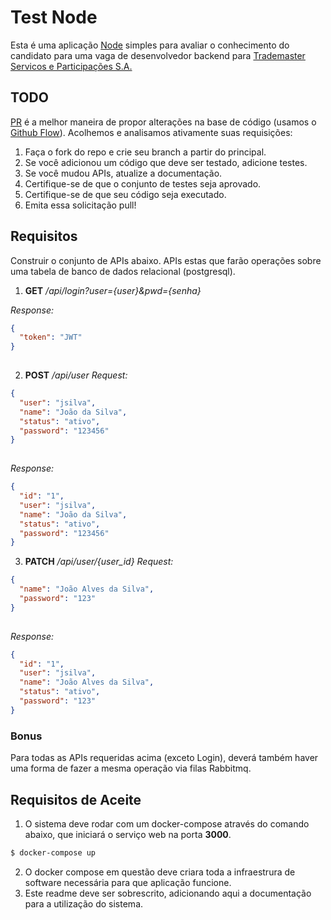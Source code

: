  # Test Node

Esta é uma aplicação [Node](https://nodejs.org/en/) simples para avaliar o conhecimento do candidato para uma vaga de desenvolvedor backend para [Trademaster Servicos e Participações S.A.](https://www.trademaster.com.br/) 

## TODO
[PR](https://docs.github.com/pt/free-pro-team@latest/github/collaborating-with-issues-and-pull-requests/about-pull-requests) é a melhor maneira de propor alterações na base de código (usamos o [Github Flow](https://guides.github.com/introduction/flow/index.html)). Acolhemos e analisamos ativamente suas requisições:

1. Faça o fork do repo e crie seu branch a partir do principal.
2. Se você adicionou um código que deve ser testado, adicione testes.
3. Se você mudou APIs, atualize a documentação.
4. Certifique-se de que o conjunto de testes seja aprovado.
5. Certifique-se de que seu código seja executado.
6. Emita essa solicitação pull!

## Requisitos
Construir o conjunto de APIs abaixo. APIs estas que farão operações sobre uma tabela de banco de dados relacional (postgresql).
  
1. __GET__ _/api/login?user={user}&pwd={senha}_

_Response:_
```json
{
  "token": "JWT"
}
  
```

2. __POST__ _/api/user_
_Request:_
```json
{
  "user": "jsilva",
  "name": "João da Silva",
  "status": "ativo",
  "password": "123456"
}
  
```
_Response:_
```json
{
  "id": "1",
  "user": "jsilva",
  "name": "João da Silva",
  "status": "ativo",
  "password": "123456"
}
```

3. __PATCH__ _/api/user/{user_id}_
_Request:_
```json
{
  "name": "João Alves da Silva",
  "password": "123"
}
  
```
_Response:_
```json
{
  "id": "1",
  "user": "jsilva",
  "name": "João Alves da Silva",
  "status": "ativo",
  "password": "123"
}
```
### Bonus

Para todas as APIs requeridas acima (exceto Login), deverá também haver uma forma de fazer a mesma operação via filas Rabbitmq.

## Requisitos de Aceite

1. O sistema deve rodar com um docker-compose através do comando abaixo, que iniciará o serviço web na porta __3000__.
```bash
$ docker-compose up
```
2. O docker compose em questão deve criara toda a infraestrura de software necessária para que aplicação funcione.
3. Este readme deve ser sobrescrito, adicionando aqui a documentação para a utilização do sistema.

